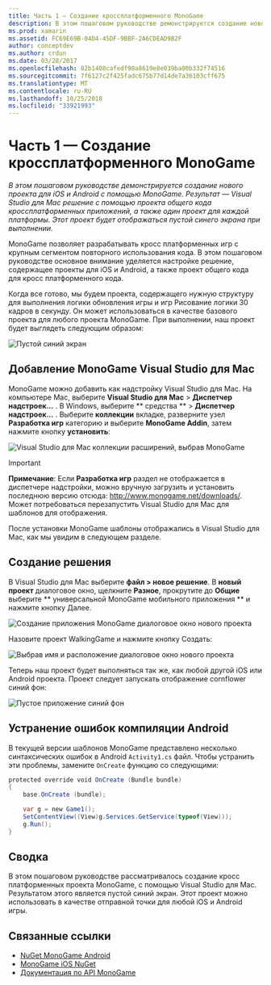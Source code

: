```yaml
---
title: Часть 1 — Создание кроссплатформенного MonoGame
description: В этом пошаговом руководстве демонстрируется создание нового проекта для iOS и Android с помощью MonoGame. Результат — Visual Studio для Mac решение с помощью проекта общего кода кроссплатформенных приложений, а также один проект для каждой платформы. Этот проект будет отображаться пустой синего экрана при выполнении.
ms.prod: xamarin
ms.assetid: FC69E69B-04D4-45DF-9BBF-2A6CDEAD9B2F
author: conceptdev
ms.author: crdun
ms.date: 03/28/2017
ms.openlocfilehash: 82b1408cafedf98a8619e8e039ba00b332f74516
ms.sourcegitcommit: 7f6127c2f425fadc675b77d14de7a36103cff675
ms.translationtype: MT
ms.contentlocale: ru-RU
ms.lasthandoff: 10/25/2018
ms.locfileid: "33921993"
---
```

# <a name="part-1--creating-a-cross-platform-monogame"></a>Часть 1 — Создание кроссплатформенного MonoGame

_В этом пошаговом руководстве демонстрируется создание нового проекта для iOS и Android с помощью MonoGame. Результат — Visual Studio для Mac решение с помощью проекта общего кода кроссплатформенных приложений, а также один проект для каждой платформы. Этот проект будет отображаться пустой синего экрана при выполнении._

MonoGame позволяет разрабатывать кросс платформенных игр с крупным сегментом повторного использования кода. В этом пошаговом руководстве основное внимание уделяется настройке решение, содержащее проекты для iOS и Android, а также проект общего кода для кросс платформенного кода.

Когда все готово, мы будем проекта, содержащего нужную структуру для выполнения логики обновления игры и игр Рисование логики 30 кадров в секунду. Он может использоваться в качестве базового проекта для любого проекта MonoGame. При выполнении, наш проект будет выглядеть следующим образом:

![Пустой синий экран](part1-images/image1.png)

## <a name="adding-monogame-to-visual-studio-for-mac"></a>Добавление MonoGame Visual Studio для Mac

MonoGame можно добавить как надстройку Visual Studio для Mac. На компьютере Mac, выберите **Visual Studio для Mac** > **Диспетчер надстроек...**  . В Windows, выберите ** средства ** > **Диспетчер надстроек...**  . Выберите **коллекции** вкладке, разверните узел **Разработка игр** категорию и выберите **MonoGame Addin**, затем нажмите кнопку **установить**:

![Visual Studio для Mac коллекции расширений, выбрав MonoGame](part1-images/image2.png)

> [!IMPORTANT]
> **Примечание**: Если **Разработка игр** раздел не отображается в диспетчере надстройки, можно вручную загрузить и установить последнюю версию отсюда: http://www.monogame.net/downloads/. Может потребоваться перезапустить Visual Studio для Mac для шаблонов для отображения.

После установки MonoGame шаблоны отображались в Visual Studio для Mac, как мы увидим в следующем разделе.

## <a name="creating-a-new-solution"></a>Создание решения

В Visual Studio для Mac выберите **файл > новое решение**. В **новый проект** диалоговое окно, щелкните **Разное**, прокрутите до **Общие** выберите ** универсальной MonoGame мобильного приложения ** и нажмите кнопку Далее.

![Создание приложения MonoGame диалоговое окно нового проекта](part1-images/image3.png)

Назовите проект WalkingGame и нажмите кнопку Создать:

![Выбрав имя и расположение диалоговое окно нового проекта](part1-images/image4.png)

Теперь наш проект будет выполняться так же, как любой другой iOS или Android проекта. Проект следует запускать отображение cornflower синий фон:

![Пустое приложение синий фон](part1-images/image5.png)

## <a name="fixing-android-compile-errors"></a>Устранение ошибок компиляции Android

В текущей версии шаблонов MonoGame представлено несколько синтаксических ошибок в Android `Activity1.cs` файл. Чтобы устранить эти проблемы, замените `OnCreate` функцию со следующими:

```csharp
protected override void OnCreate (Bundle bundle)
{
    base.OnCreate (bundle);

    var g = new Game1();
    SetContentView((View)g.Services.GetService(typeof(View)));
    g.Run();
}
```

## <a name="summary"></a>Сводка

В этом пошаговом руководстве рассматривалось создание кросс платформенных проекта MonoGame, с помощью Visual Studio для Mac. Результатом этого является пустой синий экран. Этот проект можно использовать в качестве отправной точки для любой iOS и Android игры.

## <a name="related-links"></a>Связанные ссылки

- [NuGet MonoGame Android](https://www.nuget.org/packages/MonoGame.Framework.Android/)
- [MonoGame iOS NuGet](https://www.nuget.org/packages/MonoGame.Framework.iOS/)
- [Документация по API MonoGame](http://www.monogame.net/documentation/?page=main)
